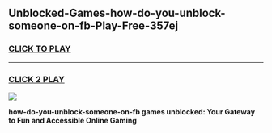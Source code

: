 
## Unblocked-Games-how-do-you-unblock-someone-on-fb-Play-Free-357ej
<h3>
<a href="https://premium76.site?title=how-do-you-unblock-someone-on-fb&ref=23A">CLICK TO PLAY</a></h3>
<hr>

<h3>
<a href="https://premium76.site?title=how-do-you-unblock-someone-on-fb&ref=23A">CLICK 2 PLAY</a>
  
</h3>

<a href="https://premium76.site?title=how-do-you-unblock-someone-on-fb&ref=23A"><img src="https://clearcache.store/games.png"></a>


**how-do-you-unblock-someone-on-fb games unblocked: Your Gateway to Fun and Accessible Online Gaming**

